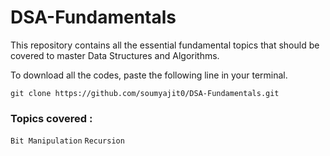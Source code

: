 # DSA-Fundamentals
This repository contains all the essential fundamental topics that should be covered to master Data Structures and Algorithms.

To download all the codes, paste the following line in your terminal.
```
git clone https://github.com/soumyajit0/DSA-Fundamentals.git
```

### Topics covered :
` Bit Manipulation `
` Recursion `